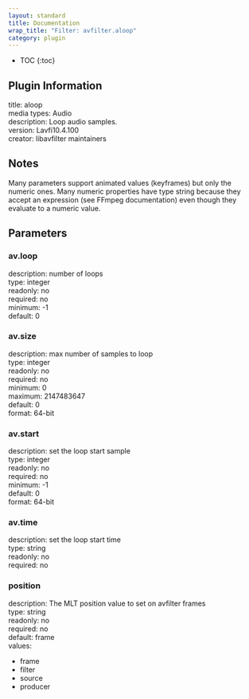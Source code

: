 ```yaml
---
layout: standard
title: Documentation
wrap_title: "Filter: avfilter.aloop"
category: plugin
---
```

* TOC
{:toc}

## Plugin Information

title: aloop  
media types:
Audio  
description: Loop audio samples.  
version: Lavfi10.4.100  
creator: libavfilter maintainers  

## Notes

Many parameters support animated values (keyframes) but only the numeric ones. Many numeric properties have type string because they accept an expression (see FFmpeg documentation) even though they evaluate to a numeric value.

## Parameters

### av.loop

  
description:
number of loops  
type: integer  
readonly: no  
required: no  
minimum: -1  
default: 0  

### av.size

  
description:
max number of samples to loop  
type: integer  
readonly: no  
required: no  
minimum: 0  
maximum: 2147483647  
default: 0  
format: 64-bit  

### av.start

  
description:
set the loop start sample  
type: integer  
readonly: no  
required: no  
minimum: -1  
default: 0  
format: 64-bit  

### av.time

  
description:
set the loop start time  
type: string  
readonly: no  
required: no  

### position

  
description:
The MLT position value to set on avfilter frames  
type: string  
readonly: no  
required: no  
default: frame  
values:  

* frame
* filter
* source
* producer

